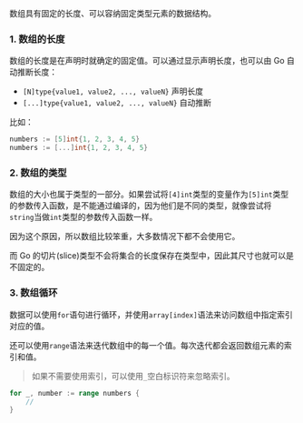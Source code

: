 数组具有固定的长度、可以容纳固定类型元素的数据结构。

### 1. 数组的长度

数组的长度是在声明时就确定的固定值。可以通过显示声明长度，也可以由 Go 自动推断长度：

* `[N]type{value1, value2, ..., valueN}` 声明长度
* `[...]type{value1, value2, ..., valueN}` 自动推断

比如：

```go
numbers := [5]int{1, 2, 3, 4, 5}
numbers := [...]int{1, 2, 3, 4, 5}
```

### 2. 数组的类型

数组的大小也属于类型的一部分。如果尝试将`[4]int`类型的变量作为`[5]int`类型的参数传入函数，是不能通过编译的，因为他们是不同的类型，就像尝试将`string`当做`int`类型的参数传入函数一样。

因为这个原因，所以数组比较笨重，大多数情况下都不会使用它。

而 Go 的切片(slice)类型不会将集合的长度保存在类型中，因此其尺寸也就可以是不固定的。

### 3. 数组循环

数据可以使用`for`语句进行循环，并使用`array[index]`语法来访问数组中指定索引对应的值。

还可以使用`range`语法来迭代数组中的每一个值。每次迭代都会返回数组元素的索引和值。

> 如果不需要使用索引，可以使用`_`空白标识符来忽略索引。

```go
for _, number := range numbers {
    //
}
```

